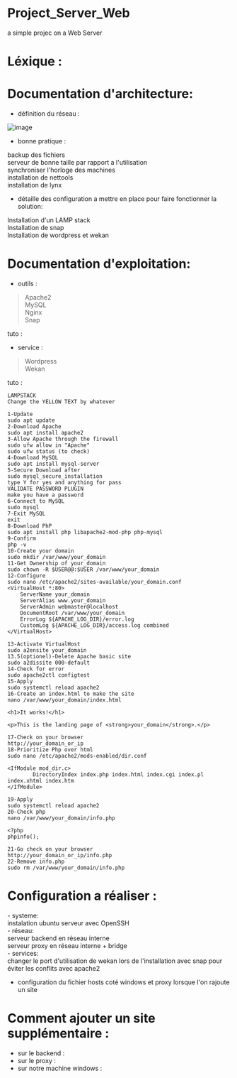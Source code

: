 # Project_Server_Web
a simple projec on a Web Server
# Léxique :

# Documentation d'architecture:
- définition du réseau :

![image](https://user-images.githubusercontent.com/72856412/112160798-d2318180-8bea-11eb-935a-bac703b983d6.png)

- bonne pratique :

<p>backup des fichiers <br/>
serveur de bonne taille par rapport a l'utilisation <br/>
synchroniser l'horloge des machines <br/>
installation de nettools <br/>
installation de lynx <br/><p>

- détaille des configuration a mettre en place pour faire fonctionner la solution:

<p>Installation d'un LAMP stack <br/>
Installation de snap <br/>
Installation de wordpress et wekan <br/><p>

# Documentation d'exploitation:
- outils :
> Apache2<br/> MySQL<br/> Nginx<br/> Snap<br/>

tuto :
- service :
> Wordpress<br/> Wekan<br/>

tuto :
```
LAMPSTACK
Change the YELLOW TEXT by whatever

1-Update
sudo apt update
2-Download Apache
sudo apt install apache2
3-Allow Apache through the firewall
sudo ufw allow in "Apache"
sudo ufw status (to check)
4-Download MySQL
sudo apt install mysql-server
5-Secure Download after
sudo mysql_secure_installation
type Y for yes and anything for pass
VALIDATE PASSWORD PLUGIN
make you have a password
6-Connect to MySQL
sudo mysql
7-Exit MySQL
exit
8-Download PhP
sudo apt install php libapache2-mod-php php-mysql
9-Confirm
php -v
10-Create your domain
sudo mkdir /var/www/your_domain
11-Get Ownership of your_domain
sudo chown -R $USER@@:$USER /var/www/your_domain
12-Configure
sudo nano /etc/apache2/sites-available/your_domain.conf
<VirtualHost *:80>
    ServerName your_domain
    ServerAlias www.your_domain
    ServerAdmin webmaster@localhost
    DocumentRoot /var/www/your_domain
    ErrorLog ${APACHE_LOG_DIR}/error.log
    CustomLog ${APACHE_LOG_DIR}/access.log combined
</VirtualHost>

13-Activate VirtualHost
sudo a2ensite your_domain
13.5(optionel)-Delete Apache basic site
sudo a2dissite 000-default
14-Check for error
sudo apache2ctl configtest
15-Apply
sudo systemctl reload apache2
16-Create an index.html to make the site
nano /var/www/your_domain/index.html

<h1>It works!</h1>

<p>This is the landing page of <strong>your_domain</strong>.</p>

17-Check on your browser
http://your_domain_or_ip
18-Prioritize Php over html
sudo nano /etc/apache2/mods-enabled/dir.conf

<IfModule mod_dir.c>
        DirectoryIndex index.php index.html index.cgi index.pl index.xhtml index.htm
</IfModule>

19-Apply
sudo systemctl reload apache2
20-Check php
nano /var/www/your_domain/info.php

<?php
phpinfo();

21-Go check on your browser
http://your_domain_or_ip/info.php
22-Remove info.php
sudo rm /var/www/your_domain/info.php

```



# Configuration a réaliser :
<p>
- systeme:<br/>
  instalation ubuntu serveur avec OpenSSH<br/>
- réseau:<br/>
  serveur backend en réseau interne<br/>
  serveur proxy en réseau interne + bridge<br/>
- services: <br/>
  changer le port d'utilisation de wekan lors de l'installation avec snap pour éviter les conflits avec apache2<br/>
<p>

- configuration du fichier hosts coté windows et proxy lorsque l'on rajoute un site



# Comment ajouter un site supplémentaire :
- sur le backend :
- sur le proxy :
- sur notre machine windows :


